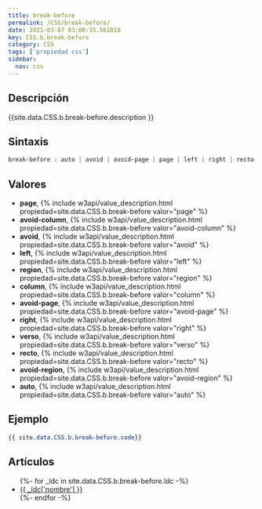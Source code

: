 ```yaml
---
title: break-before
permalink: /CSS/break-before/
date: 2021-03-07 03:00:15.561018
key: CSS.b.break-before
category: CSS
tags: ['propiedad css']
sidebar: 
  nav: css
---
```


## Descripción
{{site.data.CSS.b.break-before.description }}

## Sintaxis
~~~css
break-before : auto | avoid | avoid-page | page | left | right | recto | verso | avoid-column | column | avoid-region | region
~~~

## Valores
* **page**,  {% include w3api/value_description.html propiedad=site.data.CSS.b.break-before valor="page" %}
* **avoid-column**,  {% include w3api/value_description.html propiedad=site.data.CSS.b.break-before valor="avoid-column" %}
* **avoid**,  {% include w3api/value_description.html propiedad=site.data.CSS.b.break-before valor="avoid" %}
* **left**,  {% include w3api/value_description.html propiedad=site.data.CSS.b.break-before valor="left" %}
* **region**,  {% include w3api/value_description.html propiedad=site.data.CSS.b.break-before valor="region" %}
* **column**,  {% include w3api/value_description.html propiedad=site.data.CSS.b.break-before valor="column" %}
* **avoid-page**,  {% include w3api/value_description.html propiedad=site.data.CSS.b.break-before valor="avoid-page" %}
* **right**,  {% include w3api/value_description.html propiedad=site.data.CSS.b.break-before valor="right" %}
* **verso**,  {% include w3api/value_description.html propiedad=site.data.CSS.b.break-before valor="verso" %}
* **recto**,  {% include w3api/value_description.html propiedad=site.data.CSS.b.break-before valor="recto" %}
* **avoid-region**,  {% include w3api/value_description.html propiedad=site.data.CSS.b.break-before valor="avoid-region" %}
* **auto**,  {% include w3api/value_description.html propiedad=site.data.CSS.b.break-before valor="auto" %}

## Ejemplo
~~~css
{{ site.data.CSS.b.break-before.code}}
~~~

## Artículos
<ul>
{%- for _ldc in site.data.CSS.b.break-before.ldc -%}
   <li>
       <a href="{{_ldc['url'] }}">{{ _ldc['nombre'] }}</a>
   </li>
{%- endfor -%}
</ul>
